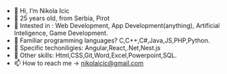 - 👋 Hi, I’m Nikola Icic 
- 👀 25 years old, from Serbia, Pirot
- 🌱 Intested in : Web Development, App Development(anything), Artificial Inteligence, Game Development.
- 💞️ Familiar programming languages? C,C++,C#,Java,JS,PHP,Python.
- 🎂 Specific techoniligies: Angular,React,.Net,Nest.js
- 👤 Other skills: Html,CSS,Git,Word,Excel,Powerpoint,SQL.
- 📫 How to reach me -> nikolaicic@gmail.com

<!---
NikolaIcic/NikolaIcic is a ✨ special ✨ repository because its `README.md` (this file) appears on your GitHub profile.
You can click the Preview link to take a look at your changes.
--->
